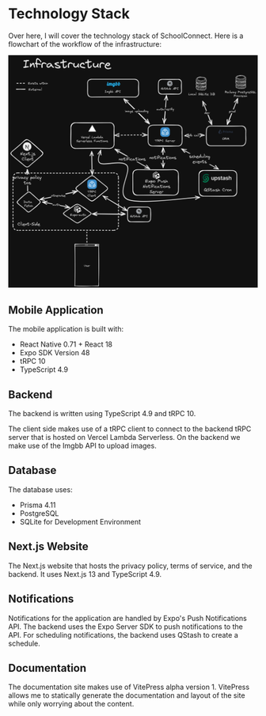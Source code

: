 # Technology Stack

Over here, I will cover the technology stack of SchoolConnect. Here is a flowchart of the workflow of the infrastructure:

![Infrastructure Workflow](./assets/infra.png)

## Mobile Application

The mobile application is built with:

- React Native 0.71 + React 18
- Expo SDK Version 48
- tRPC 10
- TypeScript 4.9

## Backend

The backend is written using TypeScript 4.9 and tRPC 10.

The client side makes use of a tRPC client to connect to the backend tRPC server that is hosted on Vercel Lambda Serverless. On the backend we make use of the Imgbb API to upload images.

## Database

The database uses:

- Prisma 4.11
- PostgreSQL
- SQLite for Development Environment

## Next.js Website

The Next.js website that hosts the privacy policy, terms of service, and the backend. It uses Next.js 13 and TypeScript 4.9.

## Notifications

Notifications for the application are handled by Expo's Push Notifications API. The backend uses the Expo Server SDK to push notifications to the API. For scheduling notifications, the backend uses QStash to create a schedule.

## Documentation

The documentation site makes use of VitePress alpha version 1. VitePress allows me to statically generate the documentation and layout of the site while only worrying about the content.
